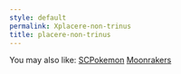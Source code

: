 ```yaml
---
style: default
permalink: Xplacere-non-trinus
title: placere-non-trinus
---
```

You may also like:
[SCPokemon](http://scp-wiki.net/i-wanna-be-the-very-best)
[Moonrakers](http://scp-wiki.net/moonrakers)